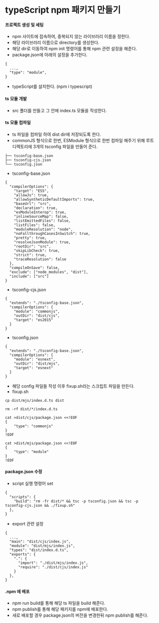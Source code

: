 # typeScript npm 패키지 만들기
#### 프로젝트 생성 및 세팅
* npm 사이트에 접속하여, 중복되지 않는 라이브러리 이름을 정한다.
* 해당 라이브러리 이름으로 directory를 생성한다.
* 해당 dir로 이동하여 npm init 명령어를 통해 npm 관련 설정을 해준다.
* package.json에 아래의 설정을 추가한다.
```
{
  ...,
  "type": "module",
}
```
* typeScript를 설치한다. (npm i typescript)

#### ts 모듈 개발
* src 폴더를 만들고 그 안에 index.ts 모듈을 작성한다.

#### ts 모듈 컴파일
* ts 파일을 컴파일 하여 dist dir에 저장되도록 한다.
* commonJS 형식으로 한번, ESModule 형식으로 한번 컴파일 해주기 위해 루트 디렉토리에 3개의 tsconfig 파일을 만들어 준다.
```
├── tsconfig-base.json
├── tsconfig-cjs.json
└── tsconfig.json
```
* tsconfig-base.json
```
{
  "compilerOptions": {
    "target": "ES5",
    "allowJs": true,
    "allowSyntheticDefaultImports": true,
    "baseUrl": "src",
    "declaration": true,
    "esModuleInterop": true,
    "inlineSourceMap": false,
    "listEmittedFiles": false,
    "listFiles": false,
    "moduleResolution": "node",
    "noFallthroughCasesInSwitch": true,
    "pretty": true,
    "resolveJsonModule": true,
    "rootDir": "src",
    "skipLibCheck": true,
    "strict": true,
    "traceResolution": false
  },
  "compileOnSave": false,
  "exclude": ["node_modules", "dist"],
  "include": ["src"]
}
```
* tsconfig-cjs.json
```
{
  "extends": "./tsconfig-base.json",
  "compilerOptions": {
    "module": "commonjs",
    "outDir": "dist/cjs",
    "target": "es2015"
  }
}
```
* tsconfig.json
```
{
  "extends": "./tsconfig-base.json",
  "compilerOptions": {
    "module": "esnext",
    "outDir": "dist/mjs",
    "target": "esnext"
  }
}
```
* 해당 config 파일들 작성 이후 fixup.sh라는 스크립트 파일을 만든다.
* fixup.sh
```
cp dist/mjs/index.d.ts dist 

rm -rf dist/*/index.d.ts 

cat >dist/cjs/package.json <<!EOF
{
    "type": "commonjs"
}
!EOF

cat >dist/mjs/package.json <<!EOF
{
    "type": "module"
}
!EOF
```
#### package.json 수정
* script 실행 명령어 set
```
{
  "scripts": {
    "build": "rm -fr dist/* && tsc -p tsconfig.json && tsc -p tsconfig-cjs.json && ./fixup.sh"
  },
}
```
* export 관련 설정
```
{
  ...,
  "main": "dist/cjs/index.js",
  "module": "dist/mjs/index.js",
  "types": "dist/index.d.ts",
  "exports": {
    ".": {
      "import": "./dist/mjs/index.js",
      "require": "./dist/cjs/index.js"
    }
  },
}
```
#### .npm 에 배포
* npm run build를 통해 해당 ts 파일을 build 해준다.
* npm publish를 통해 해당 패키지를 npm에 배포한다.
* 새로 배포할 경우 package.json의 버전을 변경한뒤 npm publish를 해준다.
